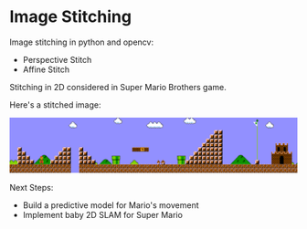# Image Stitching

Image stitching in python and opencv:

* Perspective Stitch
* Affine Stitch

Stitching in 2D considered in Super Mario Brothers game. 

Here's a stitched image:

![Stitched Image](images/cover.png)

Next Steps:
* Build a predictive model for Mario's movement
* Implement baby 2D SLAM for Super Mario
